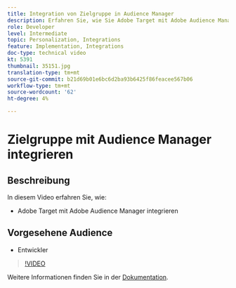 ```yaml
---
title: Integration von Zielgruppe in Audience Manager
description: Erfahren Sie, wie Sie Adobe Target mit Adobe Audience Manager integrieren.
role: Developer
level: Intermediate
topic: Personalization, Integrations
feature: Implementation, Integrations
doc-type: technical video
kt: 5391
thumbnail: 35151.jpg
translation-type: tm+mt
source-git-commit: b21d69b01e6bc6d2ba93b6425f86feacee567b06
workflow-type: tm+mt
source-wordcount: '62'
ht-degree: 4%

---
```



# Zielgruppe mit Audience Manager integrieren

## Beschreibung

In diesem Video erfahren Sie, wie:

* Adobe Target mit Adobe Audience Manager integrieren

## Vorgesehene Audience

* Entwickler

>[!VIDEO](https://video.tv.adobe.com/v/35151/?quality=12)

Weitere Informationen finden Sie in der [Dokumentation](https://docs.adobe.com/content/help/en/audience-manager/user-guide/implementation-integration-guides/integration-other-solutions/aam-target-integration.html).
